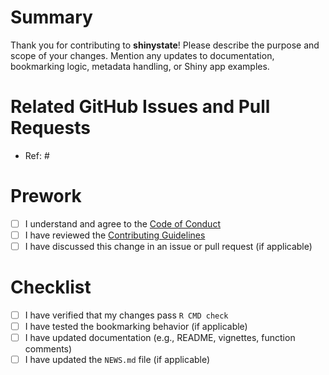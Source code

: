 # Summary

Thank you for contributing to **shinystate**! Please describe the purpose and scope of your changes. Mention any updates to documentation, bookmarking logic, metadata handling, or Shiny app examples.

# Related GitHub Issues and Pull Requests

-   Ref: \#

# Prework

-   [ ] I understand and agree to the [Code of Conduct](https://github.com/rpodcast/shinystate/blob/main/CODE_OF_CONDUCT.md)
-   [ ] I have reviewed the [Contributing Guidelines](https://github.com/rpodcast/shinystate/blob/main/CONTRIBUTING.md)
-   [ ] I have discussed this change in an issue or pull request (if applicable)

# Checklist

-   [ ] I have verified that my changes pass `R CMD check`
-   [ ] I have tested the bookmarking behavior (if applicable)
-   [ ] I have updated documentation (e.g., README, vignettes, function comments)
-   [ ] I have updated the `NEWS.md` file (if applicable)